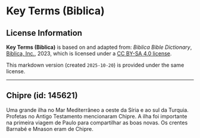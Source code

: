 # Key Terms (Biblica)

## License Information

**Key Terms (Biblica)** is based on and adapted from: _Biblica Bible Dictionary_, [Biblica, Inc.](https://www.biblica.com/), 2023, which is licensed under a [CC BY-SA 4.0 license](https://creativecommons.org/licenses/by-sa/4.0/legalcode.en).

This markdown version (created `2025-10-20`) is provided under the same license.



--------------------------------

## Chipre (id: 145621)

Uma grande ilha no Mar Mediterrâneo a oeste da Síria e ao sul da Turquia. Profetas no Antigo Testamento mencionaram Chipre. A ilha foi importante na primeira viagem de Paulo para compartilhar as boas novas. Os crentes Barnabé e Mnason eram de Chipre.


